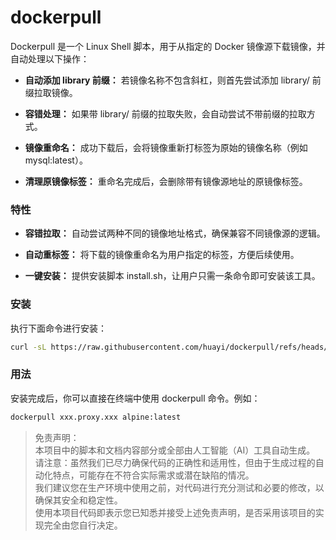 # dockerpull


Dockerpull 是一个 Linux Shell 脚本，用于从指定的 Docker 镜像源下载镜像，并自动处理以下操作：

- **自动添加 library 前缀：** 若镜像名称不包含斜杠，则首先尝试添加 library/ 前缀拉取镜像。

- **容错处理：** 如果带 library/ 前缀的拉取失败，会自动尝试不带前缀的拉取方式。

- **镜像重命名：** 成功下载后，会将镜像重新打标签为原始的镜像名称（例如 mysql:latest）。

- **清理原镜像标签：** 重命名完成后，会删除带有镜像源地址的原镜像标签。

### 特性
- **容错拉取：** 自动尝试两种不同的镜像地址格式，确保兼容不同镜像源的逻辑。  

- **自动重标签：** 将下载的镜像重命名为用户指定的标签，方便后续使用。  

- **一键安装：** 提供安装脚本 install.sh，让用户只需一条命令即可安装该工具。  

### 安装
执行下面命令进行安装：
```bash
curl -sL https://raw.githubusercontent.com/huayi/dockerpull/refs/heads/main/install.sh | bash
```

### 用法
安装完成后，你可以直接在终端中使用 dockerpull 命令。例如：
```bash
dockerpull xxx.proxy.xxx alpine:latest
```

> 免责声明：  
本项目中的脚本和文档内容部分或全部由人工智能（AI）工具自动生成。  
请注意：虽然我们已尽力确保代码的正确性和适用性，但由于生成过程的自动化特点，可能存在不符合实际需求或潜在缺陷的情况。  
我们建议您在生产环境中使用之前，对代码进行充分测试和必要的修改，以确保其安全和稳定性。  
使用本项目代码即表示您已知悉并接受上述免责声明，是否采用该项目的实现完全由您自行决定。  
